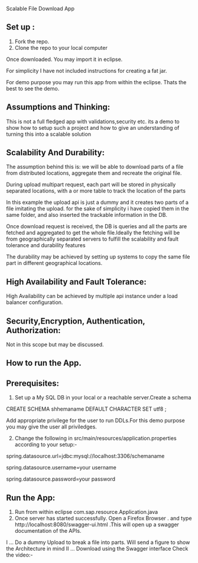 Scalable File Download App

Set up :
--------
1. Fork the repo.
2. Clone the repo to your local computer

Once downloaded. You may import it in eclipse. 

For simplicity I have not included instructions for creating a fat jar. 

For demo purpose you may run this app from within the eclipse. Thats the best to see the demo.


Assumptions and Thinking:
------------------------

This is not a full fledged app with validations,security etc. its a demo to show how to setup such a project and how to give an understanding of turning this into a scalable solution

Scalability And Durability:
---------------------------
The assumption behind this is: we will be able to download parts of a file from distributed 
locations, aggregate them and recreate the original file.

During upload multipart request, each part will be stored in physically separated locations,
with a or more table to track the location of the parts 

In this example the upload api is just a dummy and it creates two parts of a file imitating the
upload. for the sake of simplicity i have copied them in the same folder, and also inserted the 
trackable information in the DB.

Once download request is received, the DB is queries and all the parts are fetched and 
aggregated to get the whole file.Ideally the fetching will be from geographically separated
servers to fulfill the scalability and fault tolerance and durability features

The durability may be achieved by setting up systems to copy the same file part in different 
geographical locations.

High Availability and Fault Tolerance:
------------------------------------
High Availability can be achieved by multiple api instance under a load balancer configuration.

Security,Encryption, Authentication, Authorization:
--------------------------------------------------
Not in this scope but may be discussed.


How to run the App.
------------------
Prerequisites:
--------------
1. Set up a My SQL DB in your local or a reachable server.Create a schema

CREATE SCHEMA shhemaname DEFAULT CHARACTER SET utf8 ;

Add appropriate privilege for the user to run DDLs.For this demo purpose
you may give the user all priviledges. 

2. Change the following in src/main/resources/application.properties according to your setup:-

spring.datasource.url=jdbc:mysql://localhost:3306/schemaname

spring.datasource.username=your username

spring.datasource.password=your password


Run the App:
------------

1. Run from within eclipse com.sap.resource.Application.java
2. Once server has started successfully. Open a Firefox Browser . and type
http://localhost:8080/swagger-ui.html .This will open up a swagger documentation of the APIs.

I ... Do a dummy Upload to break a file into parts. Will send a figure to show the Architecture in mind
II ... Download using the Swagger interface
Check the video:-
